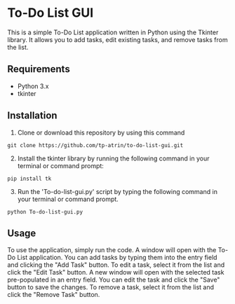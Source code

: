 # To-Do List GUI

This is a simple To-Do List application written in Python using the Tkinter library. It allows you to add tasks, edit existing tasks, and remove tasks from the list.

## Requirements

* Python 3.x
* tkinter

## Installation

1. Clone or download this repository by using this command

```
git clone https://github.com/tp-atrin/to-do-list-gui.git
```

2. Install the tkinter library by running the following command in your terminal or command prompt:
```
pip install tk
```
3. Run the 'To-do-list-gui.py' script by typing the following command in your terminal or command prompt.
```
python To-do-list-gui.py
```

## Usage

To use the application, simply run the code. A window will open with the To-Do List application. You can add tasks by typing them into the entry field and clicking the "Add Task" button. To edit a task, select it from the list and click the "Edit Task" button. A new window will open with the selected task pre-populated in an entry field. You can edit the task and click the "Save" button to save the changes. To remove a task, select it from the list and click the "Remove Task" button.

